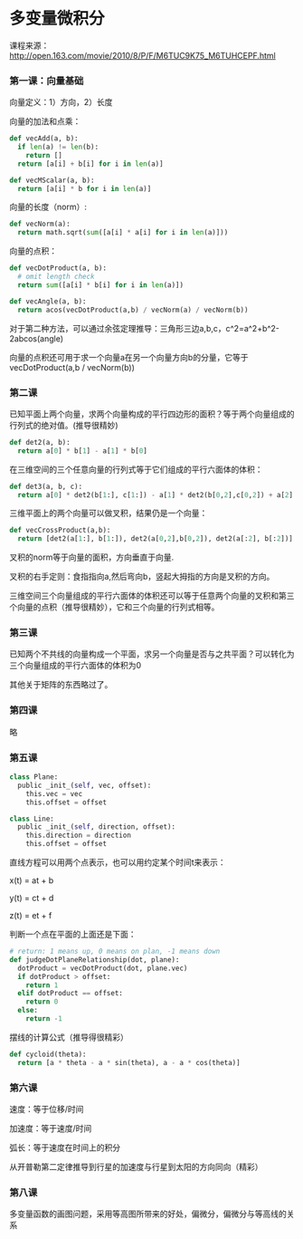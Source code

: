 # 多变量微积分

课程来源：http://open.163.com/movie/2010/8/P/F/M6TUC9K75_M6TUHCEPF.html

### 第一课：向量基础

向量定义：1）方向，2）长度

向量的加法和点乘：
```python
def vecAdd(a, b):
  if len(a) != len(b):
    return []
  return [a[i] + b[i] for i in len(a)]

def vecMScalar(a, b):
  return [a[i] * b for i in len(a)]
```

向量的长度（norm）:
```python
def vecNorm(a):
  return math.sqrt(sum([a[i] * a[i] for i in len(a)]))
```

向量的点积：
```python
def vecDotProduct(a, b):
  # omit length check
  return sum([a[i] * b[i] for i in len(a)])

def vecAngle(a, b):
  return acos(vecDotProduct(a,b) / vecNorm(a) / vecNorm(b))
```
对于第二种方法，可以通过余弦定理推导：三角形三边a,b,c，c^2=a^2+b^2-2abcos(angle)

向量的点积还可用于求一个向量a在另一个向量方向b的分量，它等于vecDotProduct(a,b / vecNorm(b))

### 第二课

已知平面上两个向量，求两个向量构成的平行四边形的面积？等于两个向量组成的行列式的绝对值。(推导很精妙)
```python
def det2(a, b):
  return a[0] * b[1] - a[1] * b[0]
```
在三维空间的三个任意向量的行列式等于它们组成的平行六面体的体积：
```python
def det3(a, b, c):
  return a[0] * det2(b[1:], c[1:]) - a[1] * det2(b[0,2],c[0,2]) + a[2] * det2(b[:2], c[:2])
```

三维平面上的两个向量可以做叉积，结果仍是一个向量：
```python
def vecCrossProduct(a,b):
  return [det2(a[1:], b[1:]), det2(a[0,2],b[0,2]), det2(a[:2], b[:2])]
```
叉积的norm等于向量的面积，方向垂直于向量.

叉积的右手定则：食指指向a,然后弯向b，竖起大拇指的方向是叉积的方向。

三维空间三个向量组成的平行六面体的体积还可以等于任意两个向量的叉积和第三个向量的点积（推导很精妙），它和三个向量的行列式相等。

### 第三课

已知两个不共线的向量构成一个平面，求另一个向量是否与之共平面？可以转化为三个向量组成的平行六面体的体积为0

其他关于矩阵的东西略过了。

### 第四课

略

### 第五课

```python
class Plane:
  public _init_(self, vec, offset):
    this.vec = vec
    this.offset = offset

class Line:
  public _init_(self, direction, offset):
    this.direction = direction
    this.offset = offset
```
直线方程可以用两个点表示，也可以用约定某个时间t来表示：

x(t) = at + b

y(t) = ct + d

z(t) = et + f

判断一个点在平面的上面还是下面：
```python
# return: 1 means up, 0 means on plan, -1 means down
def judgeDotPlaneRelationship(dot, plane):
  dotProduct = vecDotProduct(dot, plane.vec)
  if dotProduct > offset:
    return 1
  elif dotProduct == offset:
    return 0
  else:
    return -1
```

摆线的计算公式（推导得很精彩）
```python
def cycloid(theta):
  return [a * theta - a * sin(theta), a - a * cos(theta)]
```

### 第六课

速度：等于位移/时间

加速度：等于速度/时间

弧长：等于速度在时间上的积分

从开普勒第二定律推导到行星的加速度与行星到太阳的方向同向（精彩）

### 第八课

多变量函数的画图问题，采用等高图所带来的好处，偏微分，偏微分与等高线的关系

